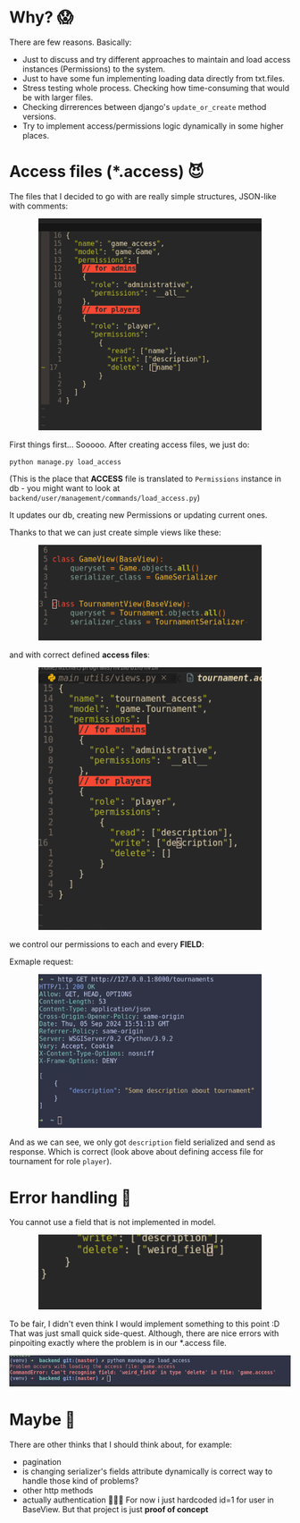 # Why? 😱

There are few reasons. Basically:

- Just to discuss and try different approaches to maintain and load access instances (Permissions) to the system.
- Just to have some fun implementing loading data directly from txt.files.
- Stress testing whole process. Checking how time-consuming that would be with larger files.
- Checking dirrerences between django's `update_or_create` method versions.
- Try to implement access/permissions logic dynamically in some higher places.


# Access files (*.access) 😈

The files that I decided to go with are really simple structures, JSON-like with comments:

<div align="center">
    <img src=".readme/access_txt.png" width=400/>
</div>


First things first... Sooooo.
After creating access files, we just do:


```python
python manage.py load_access
```
(This is the place that **ACCESS** file is translated to `Permissions` instance in db - you might want to look at
`backend/user/management/commands/load_access.py`)

It updates our db, creating new Permissions or updating current ones.

Thanks to that we can just create simple views like these:

<div align="center">
    <img src=".readme/views.png" width=400/>
</div>

and with correct defined **access files**:

<div align="center">
    <img src=".readme/tournament_permissions.png" width=400/>
</div>

we control our permissions to each and every **FIELD**:

Exmaple request:

<div align="center">
    <img src=".readme/http_request_for_tournament.png" width=400/>
</div>

And as we can see, we only got `description` field serialized and send as response. Which
is correct (look above about defining access file for tournament for role `player`).

# Error handling 🤖

You cannot use a field that is not implemented in model.

<div align="center">
    <img src=".readme/weird_field.png" width=400/>
</div>

To be fair, I didn't even think I would implement something to this point :D
That was just small quick side-quest. Although, there are nice errors with
pinpoiting exactly where the problem is in our *.access file.

<div align="center">
    <img src=".readme/weird_field_error.png"/>
</div>


# Maybe 🥱

There are other thinks that I should think about, for example:
- pagination
- is changing serializer's fields attribute dynamically is correct way to handle 
those kind of problems?
- other http methods
- actually authentication 🤣🤣🤣 For now i just hardcoded id=1 for user in BaseView. But 
that project is just **proof of concept**


